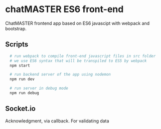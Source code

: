 
# chatMASTER ES6 front-end

ChatMASTER frontend app based on ES6 javascipt with webpack and bootstrap.


## Scripts

```bash
  # run webpack to compile front-end javascript files in src folder
  # we use ES6 syntax that will be transpiled to ES5 by webpack
  npm start

  # run backend server of the app using nodemon
  npm run dev

  # run server in debug mode
  npm run debug

```


## Socket.io

Acknowledgment, via callback. For validating data

